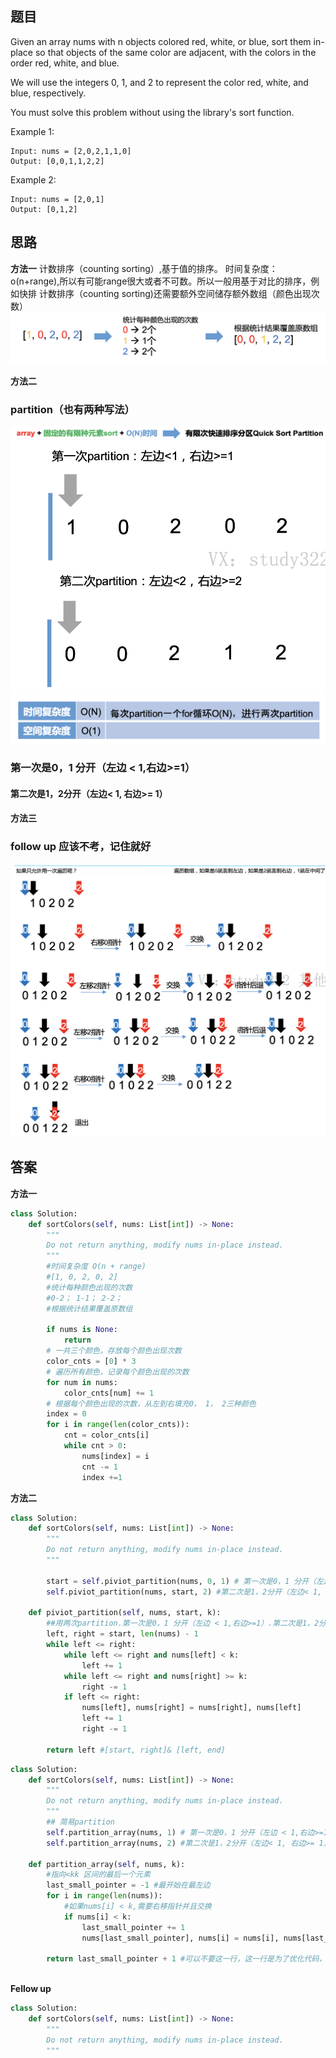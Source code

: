 ## 题目
Given an array nums with n objects colored red, white, or blue, sort them in-place so that objects of the same color are adjacent, with the colors in the order red, white, and blue.

We will use the integers 0, 1, and 2 to represent the color red, white, and blue, respectively.

You must solve this problem without using the library's sort function.


Example 1:
```
Input: nums = [2,0,2,1,1,0]
Output: [0,0,1,1,2,2]
```
Example 2:
```
Input: nums = [2,0,1]
Output: [0,1,2]
```
## 思路
**方法一**
计数排序（counting sorting）,基于值的排序。
时间复杂度：o(n+range),所以有可能range很大或者不可数。所以一般用基于对比的排序，例如快排
计数排序（counting sorting)还需要额外空间储存额外数组（颜色出现次数）
![p](https://github.com/SSRRBB/Leetcode/blob/main/Images/23.png)

**方法二**
### partition（也有两种写法）
![p](https://github.com/SSRRBB/Leetcode/blob/main/Images/24.png)
![p](https://github.com/SSRRBB/Leetcode/blob/main/Images/25.png)
![p](https://github.com/SSRRBB/Leetcode/blob/main/Images/26.png)

### 第一次是0，1 分开（左边 < 1,右边>=1）
#### 第二次是1，2分开（左边< 1, 右边>= 1）

**方法三**
### follow up 应该不考，记住就好
![p](https://github.com/SSRRBB/Leetcode/blob/main/Images/27.png)
![p](https://github.com/SSRRBB/Leetcode/blob/main/Images/28.png)

## 答案
**方法一**
```python
class Solution:
    def sortColors(self, nums: List[int]) -> None:
        """
        Do not return anything, modify nums in-place instead.
        """
        #时间复杂度 O(n + range)
        #[1, 0, 2, 0, 2]
        #统计每种颜色出现的次数
        #0-2； 1-1； 2-2；
        #根据统计结果覆盖原数组
        
        if nums is None:
            return
        # 一共三个颜色，存放每个颜色出现次数
        color_cnts = [0] * 3
        # 遍历所有颜色，记录每个颜色出现的次数
        for num in nums:
            color_cnts[num] += 1
        # 根据每个颜色出现的次数，从左到右填充0， 1， 2三种颜色
        index = 0
        for i in range(len(color_cnts)):
            cnt = color_cnts[i]
            while cnt > 0:
                nums[index] = i
                cnt -= 1
                index +=1 
```

**方法二**
```python
class Solution:
    def sortColors(self, nums: List[int]) -> None:
        """
        Do not return anything, modify nums in-place instead.
        """
               
        start = self.piviot_partition(nums, 0, 1) # 第一次是0，1 分开（左边 < 1,右边>=1）
        self.piviot_partition(nums, start, 2) #第二次是1，2分开（左边< 1, 右边>= 1）
    
    def piviot_partition(self, nums, start, k):
        ##用两次partition.第一次是0，1 分开（左边 < 1,右边>=1）.第二次是1，2分开（左边< 1, 右边>= 1）
        left, right = start, len(nums) - 1
        while left <= right:
            while left <= right and nums[left] < k:
                left += 1
            while left <= right and nums[right] >= k:
                right -= 1
            if left <= right:
                nums[left], nums[right] = nums[right], nums[left]
                left += 1
                right -= 1

        return left #[start, right]& [left, end]
```

```python
class Solution:
    def sortColors(self, nums: List[int]) -> None:
        """
        Do not return anything, modify nums in-place instead.
        """
        ## 简易partition
        self.partition_array(nums, 1) # 第一次是0，1 分开（左边 < 1,右边>=1）
        self.partition_array(nums, 2) #第二次是1，2分开（左边< 1, 右边>= 1）

    def partition_array(self, nums, k):
        #指向<kk 区间的最后一个元素
        last_small_pointer = -1 #最开始在最左边
        for i in range(len(nums)):
            #如果nums[i] < k,需要右移指针并且交换
            if nums[i] < k:
                last_small_pointer += 1
                nums[last_small_pointer], nums[i] = nums[i], nums[last_small_pointer]
                
        return last_small_pointer + 1 #可以不要这一行，这一行是为了优化代码，使得第二次从蓝色分割线开始，而不是从最头上开始
    

```

**Fellow up**
```python
class Solution:
    def sortColors(self, nums: List[int]) -> None:
        """
        Do not return anything, modify nums in-place instead.
        """
        

```
